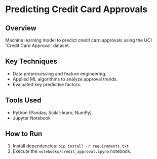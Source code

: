 # Predicting Credit Card Approvals

## Overview
Machine learning model to predict credit card approvals using the UCI 'Credit Card Approval' dataset.

## Key Techniques
- Data preprocessing and feature engineering.
- Applied ML algorithms to analyze approval trends.
- Evaluated key predictive factors.

## Tools Used
- Python (Pandas, Scikit-learn, NumPy)
- Jupyter Notebook

## How to Run
1. Install dependencies: `pip install -r requirements.txt`
2. Execute the `notebooks/credit_approval.ipynb` notebook.
